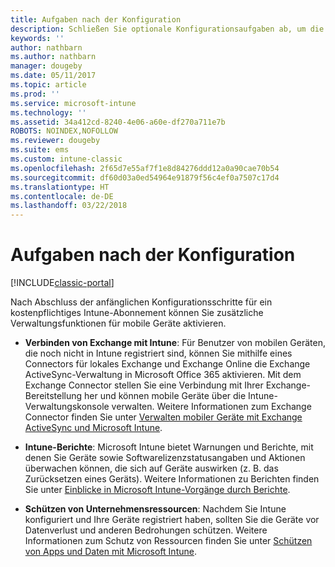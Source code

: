 ```yaml
---
title: Aufgaben nach der Konfiguration
description: Schließen Sie optionale Konfigurationsaufgaben ab, um die Funktionen der Verwaltung mobiler Geräte zu optimieren.
keywords: ''
author: nathbarn
ms.author: nathbarn
manager: dougeby
ms.date: 05/11/2017
ms.topic: article
ms.prod: ''
ms.service: microsoft-intune
ms.technology: ''
ms.assetid: 34a412cd-8240-4e06-a60e-df270a711e7b
ROBOTS: NOINDEX,NOFOLLOW
ms.reviewer: dougeby
ms.suite: ems
ms.custom: intune-classic
ms.openlocfilehash: 2f65d7e55af7f1e8d84276ddd12a0a90cae70b54
ms.sourcegitcommit: df60d03a0ed54964e91879f56c4ef0a7507c17d4
ms.translationtype: HT
ms.contentlocale: de-DE
ms.lasthandoff: 03/22/2018
---
```

# <a name="post-configuration-tasks"></a>Aufgaben nach der Konfiguration

[!INCLUDE[classic-portal](../includes/classic-portal.md)]

Nach Abschluss der anfänglichen Konfigurationsschritte für ein kostenpflichtiges Intune-Abonnement können Sie zusätzliche Verwaltungsfunktionen für mobile Geräte aktivieren.

-   **Verbinden von Exchange mit Intune**: Für Benutzer von mobilen Geräten, die noch nicht in Intune registriert sind, können Sie mithilfe eines Connectors für lokales Exchange und Exchange Online die Exchange ActiveSync-Verwaltung in Microsoft Office 365 aktivieren. Mit dem Exchange Connector stellen Sie eine Verbindung mit Ihrer Exchange-Bereitstellung her und können mobile Geräte über die Intune-Verwaltungskonsole verwalten. Weitere Informationen zum Exchange Connector finden Sie unter [Verwalten mobiler Geräte mit Exchange ActiveSync und Microsoft Intune](/intune-classic/deploy-use/mobile-device-management-with-exchange-activesync-and-microsoft-intune).

-   **Intune-Berichte**: Microsoft Intune bietet Warnungen und Berichte, mit denen Sie Geräte sowie Softwarelizenzstatusangaben und Aktionen überwachen können, die sich auf Geräte auswirken (z. B. das Zurücksetzen eines Geräts).  Weitere Informationen zu Berichten finden Sie unter [Einblicke in Microsoft Intune-Vorgänge durch Berichte](/intune-classic/deploy-use/understand-microsoft-intune-operations-by-using-reports).

-   **Schützen von Unternehmensressourcen**: Nachdem Sie Intune konfiguriert und Ihre Geräte registriert haben, sollten Sie die Geräte vor Datenverlust und anderen Bedrohungen schützen. Weitere Informationen zum Schutz von Ressourcen finden Sie unter [Schützen von Apps und Daten mit Microsoft Intune](/intune-classic/deploy-use/protect-apps-and-data-with-microsoft-intune).
